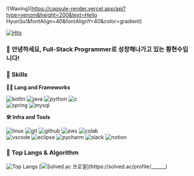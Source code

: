 <!-- Header -->

![Waving](https://capsule-render.vercel.app/api?type=venom&height=200&text=Hello HyunSu!&fontAlign=40&fontAlignY=40&color=gradient)

[![Hits](https://hits.seeyoufarm.com/api/count/incr/badge.svg?url=https%3A%2F%2Fgithub.com%2F______&count_bg=%2379C83D&title_bg=%23555555&icon=&icon_color=%23E7E7E7&title=hits&edge_flat=false)](https://hits.seeyoufarm.com)

### 🙇 안녕하세요, Full-Stack Programmer로 성장해나가고 있는 황현수입니다!

<!-- Body -->

### 🦾 Skills
**🧑‍💻 Lang and Frameworks**
<!-- Oracle의 요청으로 Java 로고가 Simple Icons에서 삭제되었기에 대신 OpenJDK의 로고를 사용 -->
![kotlin](https://img.shields.io/badge/kotlin-7F52FF.svg?&style=for-the-badge&logo=kotlin&logoColor=black)
![java](https://img.shields.io/badge/java-ffffff.svg?&style=for-the-badge&logo=openjdk&logoColor=black)
![python](https://img.shields.io/badge/python-3776AB.svg?&style=for-the-badge&logo=python&logoColor=white)
![c](https://img.shields.io/badge/c-A8B9CC.svg?&style=for-the-badge&logo=c&logoColor=white)<br>
![spring](https://img.shields.io/badge/spring-6DB33F.svg?&style=for-the-badge&logo=spring&logoColor=white)
![mysql](https://img.shields.io/badge/mysql-4479A1.svg?&style=for-the-badge&logo=mysql&logoColor=white)


**🛠️ Infra and Tools**

![linux](https://img.shields.io/badge/linux-FCC624.svg?&style=for-the-badge&logo=linux&logoColor=white)
![git](https://img.shields.io/badge/git-F05032.svg?&style=for-the-badge&logo=git&logoColor=white)
![github](https://img.shields.io/badge/github-181717.svg?&style=for-the-badge&logo=github&logoColor=white)
![aws](https://img.shields.io/badge/aws-232F3E.svg?&style=for-the-badge&logo=amazonaws&logoColor=white)
![colab](https://img.shields.io/badge/colab-F9AB00.svg?&style=for-the-badge&logo=googlecolab&logoColor=white)<br>
![vscode](https://img.shields.io/badge/vscode-007ACC.svg?&style=for-the-badge&logo=visualstudiocode&logoColor=white)
![eclipse](https://img.shields.io/badge/eclipse-2C2255.svg?&style=for-the-badge&logo=eclipseide&logoColor=white)
![pycharm](https://img.shields.io/badge/pycharm-000000.svg?&style=for-the-badge&logo=pycharm&logoColor=white)
![slack](https://img.shields.io/badge/slack-4A154B.svg?&style=for-the-badge&logo=slack&logoColor=white)
![notion](https://img.shields.io/badge/notion-000000.svg?&style=for-the-badge&logo=notion&logoColor=white)

### 🚌 Top Langs & Algorithm
![Top Langs](https://github-readme-stats.vercel.app/api/top-langs/?username=______&layout=compact)
[![Solved.ac
프로필](http://mazassumnida.wtf/api/v2/generate_badge?boj=______)](https://solved.ac/profile/______)
